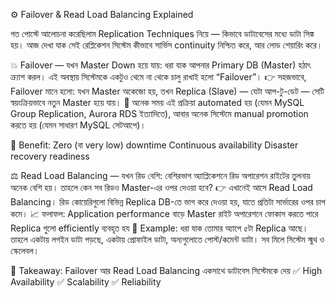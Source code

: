 ⚙️ Failover & Read Load Balancing Explained

গত পোস্টে আলোচনা করেছিলাম Replication Techniques নিয়ে — কিভাবে ডাটাবেসের মধ্যে ডাটা সিঙ্ক হয়।
 আজ দেখা যাক সেই রেপ্লিকেশন সিস্টেম কীভাবে সার্ভিস continuity নিশ্চিত করে, আর লোড শেয়ারিং করে।

💥 Failover — যখন Master Down হয়ে যায়:
 ধরা যাক আপনার Primary DB (Master) হঠাৎ ক্র্যাশ করল।
 এই অবস্থায় সিস্টেমকে একটুও থেমে না থেকে চালু রাখাই হলো “Failover”।
👉 সহজভাবে, Failover মানে হলো:
 যখন Master অকেজো হয়, তখন Replica (Slave) — যেটা আপ-টু-ডেট — সেটি স্বয়ংক্রিয়ভাবে নতুন Master হয়ে যায়।
🔁 অনেক সময় এই প্রক্রিয়া automated হয় (যেমন MySQL Group Replication, Aurora RDS ইত্যাদিতে),
 আবার অনেক সিস্টেমে manual promotion করতে হয় (যেমন সাধারণ MySQL সেটআপে)।

📌 Benefit:
Zero (বা very low) downtime
Continuous availability
Disaster recovery readiness

⚖️ Read Load Balancing — যখন রিড বেশি:
 বেশিরভাগ অ্যাপ্লিকেশনে রিড অপারেশন রাইটের তুলনায় অনেক বেশি হয়।
 তাহলে কেন সব রিডও Master-এর ওপর দেওয়া হবে?
👉 এখানেই আসে Read Load Balancing।
 রিড কোয়েরিগুলো বিভিন্ন Replica DB-তে ভাগ করে দেওয়া হয়, যাতে প্রতিটা সার্ভারের ওপর চাপ কমে।
📈 ফলাফল:
Application performance বাড়ে
Master রাইট অপারেশনে ফোকাস করতে পারে
Replica গুলো efficiently ব্যবহৃত হয
🧠 Example:
 ধরা যাক তোমার অ্যাপে ৫টা Replica আছে।
 তাহলে একটায় লগইন ডাটা পড়ছে, একটায় প্রোফাইল ডাটা, অন্যগুলোতে পোস্ট/কমেন্ট ডাটা।
 সব মিলে সিস্টেম স্মুথ ও স্কেলেবল।

🚀 Takeaway:
 Failover আর Read Load Balancing একসাথে ডাটাবেস সিস্টেমকে দেয়
 ✅ High Availability
 ✅ Scalability
 ✅ Reliability
